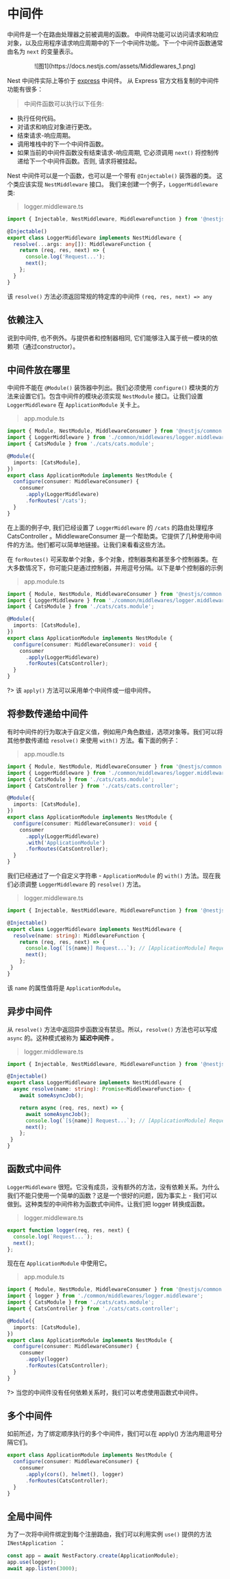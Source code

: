 # 中间件

中间件是一个在路由处理器之前被调用的函数。 中间件功能可以访问请求和响应对象，以及应用程序请求响应周期中的下一个中间件功能。下一个中间件函数通常由名为 `next` 的变量表示。

<center>![图1](https://docs.nestjs.com/assets/Middlewares_1.png)</center>

Nest 中间件实际上等价于 [express](http://www.expressjs.com.cn/guide/using-middleware.html) 中间件。 从 Express 官方文档复制的中间件功能有很多：


> 中间件函数可以执行以下任务:
- 执行任何代码。
- 对请求和响应对象进行更改。
- 结束请求-响应周期。
- 调用堆栈中的下一个中间件函数。
- 如果当前的中间件函数没有结束请求-响应周期, 它必须调用 `next()` 将控制传递给下一个中间件函数。否则, 请求将被挂起。

Nest 中间件可以是一个函数，也可以是一个带有 `@Injectable()` 装饰器的类。 这个类应该实现 `NestMiddleware` 接口。 我们来创建一个例子，`LoggerMiddleware` 类:

> logger.middleware.ts

```typescript
import { Injectable, NestMiddleware, MiddlewareFunction } from '@nestjs/common';

@Injectable()
export class LoggerMiddleware implements NestMiddleware {
  resolve(...args: any[]): MiddlewareFunction {
    return (req, res, next) => {
      console.log('Request...');
      next();
    };
  }
}
```

该 `resolve()` 方法必须返回常规的特定库的中间件 `(req, res, next) => any`

## 依赖注入

说到中间件, 也不例外。与提供者和控制器相同, 它们能够注入属于统一模块的依赖项（通过constructor）。


## 中间件放在哪里

中间件不能在 `@Module()` 装饰器中列出。我们必须使用 `configure()` 模块类的方法来设置它们。包含中间件的模块必须实现 `NestModule` 接口。让我们设置 `LoggerMiddleware` 在 `ApplicationModule` 关卡上。

> app.module.ts 

```typescript
import { Module, NestModule, MiddlewareConsumer } from '@nestjs/common';
import { LoggerMiddleware } from './common/middlewares/logger.middleware';
import { CatsModule } from './cats/cats.module';

@Module({
  imports: [CatsModule],
})
export class ApplicationModule implements NestModule {
  configure(consumer: MiddlewareConsumer) {
    consumer
      .apply(LoggerMiddleware)
      .forRoutes('/cats');
  }
}
```

在上面的例子中, 我们已经设置了 `LoggerMiddleware` 的 `/cats` 的路由处理程序 CatsController 。MiddlewareConsumer 是一个帮助类。它提供了几种使用中间件的方法。他们都可以简单地链接。让我们来看看这些方法。


在 `forRoutes()` 可采取单个对象，多个对象，控制器类和甚至多个控制器类。在大多数情况下，你可能只是通过控制器，并用逗号分隔。以下是单个控制器的示例

> app.module.ts

```typescript
import { Module, NestModule, MiddlewareConsumer } from '@nestjs/common';
import { LoggerMiddleware } from './common/middlewares/logger.middleware';
import { CatsModule } from './cats/cats.module';

@Module({
  imports: [CatsModule],
})
export class ApplicationModule implements NestModule {
  configure(consumer: MiddlewareConsumer): void {
    consumer
      .apply(LoggerMiddleware)
      .forRoutes(CatsController);
  }
}
```

?> 该 `apply()` 方法可以采用单个中间件或一组中间件。

## 将参数传递给中间件

有时中间件的行为取决于自定义值，例如用户角色数组，选项对象等。我们可以将其他参数传递给 `resolve()` 来使用 `with()` 方法。看下面的例子：

> app.moudle.ts

```typescript
import { Module, NestModule, MiddlewareConsumer } from '@nestjs/common';
import { LoggerMiddleware } from './common/middlewares/logger.middleware';
import { CatsModule } from './cats/cats.module';
import { CatsController } from './cats/cats.controller';

@Module({
  imports: [CatsModule],
})
export class ApplicationModule implements NestModule {
  configure(consumer: MiddlewareConsumer): void {
    consumer
      .apply(LoggerMiddleware)
      .with('ApplicationModule')
      .forRoutes(CatsController);
  }
}
```

我们已经通过了一个自定义字符串 - `ApplicationModule` 的 `with()` 方法。现在我们必须调整 `LoggerMiddleware` 的 `resolve()` 方法。

> logger.middleware.ts

```typescript
import { Injectable, NestMiddleware, MiddlewareFunction } from '@nestjs/common';

@Injectable()
export class LoggerMiddleware implements NestMiddleware {
  resolve(name: string): MiddlewareFunction {
    return (req, res, next) => {
      console.log(`[${name}] Request...`); // [ApplicationModule] Request...
      next();
    };
 }
}
```

该 `name` 的属性值将是 `ApplicationModule`。

## 异步中间件

从 `resolve()` 方法中返回异步函数没有禁忌。所以，`resolve()` 方法也可以写成 `async` 的。这种模式被称为 **延迟中间件** 。

> logger.middleware.ts

```typescript
import { Injectable, NestMiddleware, MiddlewareFunction } from '@nestjs/common';

@Injectable()
export class LoggerMiddleware implements NestMiddleware {
  async resolve(name: string): Promise<MiddlewareFunction> {
    await someAsyncJob();

    return async (req, res, next) => {
      await someAsyncJob();
      console.log(`[${name}] Request...`); // [ApplicationModule] Request...
      next();
    };
 }
}
```

## 函数式中间件

`LoggerMiddleware` 很短。它没有成员，没有额外的方法，没有依赖关系。为什么我们不能只使用一个简单的函数？这是一个很好的问题，因为事实上 - 我们可以做到。这种类型的中间件称为函数式中间件。让我们把 logger 转换成函数。

> logger.middleware.ts

```typescript
export function logger(req, res, next) {
  console.log(`Request...`);
  next();
};
```

现在在 `ApplicationModule` 中使用它。

> app.module.ts

```typescript
import { Module, NestModule, MiddlewareConsumer } from '@nestjs/common';
import { logger } from './common/middlewares/logger.middleware';
import { CatsModule } from './cats/cats.module';
import { CatsController } from './cats/cats.controller';

@Module({
  imports: [CatsModule],
})
export class ApplicationModule implements NestModule {
  configure(consumer: MiddlewareConsumer) {
    consumer
      .apply(logger)
      .forRoutes(CatsController);
  }
}
```

?> 当您的中间件没有任何依赖关系时，我们可以考虑使用函数式中间件。


## 多个中间件

如前所述，为了绑定顺序执行的多个中间件，我们可以在 apply() 方法内用逗号分隔它们。


```typescript
export class ApplicationModule implements NestModule {
  configure(consumer: MiddlewareConsumer) {
    consumer
      .apply(cors(), helmet(), logger)
      .forRoutes(CatsController);
  }
}
```

## 全局中间件

为了一次将中间件绑定到每个注册路由，我们可以利用实例 `use()` 提供的方法 `INestApplication `：

```typescript
const app = await NestFactory.create(ApplicationModule);
app.use(logger);
await app.listen(3000);
```





